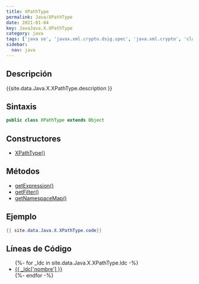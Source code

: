 ```yaml
---
title: XPathType
permalink: Java/XPathType
date: 2021-01-04
key: JavaJava.X.XPathType
category: java
tags: ['java se', 'javax.xml.crypto.dsig.spec', 'java.xml.crypto', 'clase java', 'Java 1.6']
sidebar: 
  nav: java
---
```


## Descripción
{{site.data.Java.X.XPathType.description }}

## Sintaxis
~~~java
public class XPathType extends Object
~~~

## Constructores
* [XPathType()](/Java/XPathType/XPathType/)

## Métodos
* [getExpression()](/Java/XPathType/getExpression)
* [getFilter()](/Java/XPathType/getFilter)
* [getNamespaceMap()](/Java/XPathType/getNamespaceMap)

## Ejemplo
~~~java
{{ site.data.Java.X.XPathType.code}}
~~~

## Líneas de Código
<ul>
{%- for _ldc in site.data.Java.X.XPathType.ldc -%}
   <li>
       <a href="{{_ldc['url'] }}">{{ _ldc['nombre'] }}</a>
   </li>
{%- endfor -%}
</ul>
